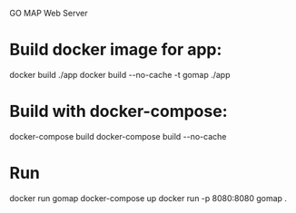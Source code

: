 GO MAP Web Server

# Build docker image for app:
docker build ./app
docker build --no-cache -t gomap ./app


# Build with docker-compose:
docker-compose build
docker-compose build --no-cache

# Run
docker run gomap
docker-compose up
docker run -p 8080:8080 gomap .